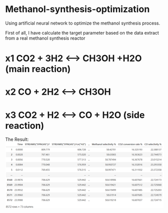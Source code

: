 # Methanol-synthesis-optimization
Using artificial neural network to optimize the methanol synthesis process.<br>

First of all, I have calculate the target parameter based on the data extract from a real methanol synthesis reactor

# x1 CO2 + 3H2 <--> CH3OH +H2O (main reaction)
# x2 CO + 2H2 <--> CH3OH
# x3 CO2 + H2 <--> CO + H2O (side reaction)
The Result:<br>
![Target_parameter](images/Target_parameter_calculation.png)

